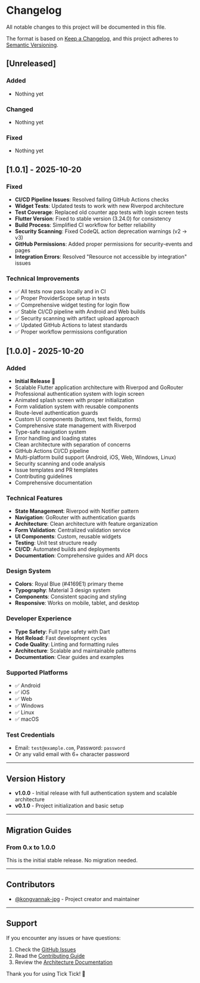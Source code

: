 # Changelog

All notable changes to this project will be documented in this file.

The format is based on [Keep a Changelog](https://keepachangelog.com/en/1.0.0/),
and this project adheres to [Semantic Versioning](https://semver.org/spec/v2.0.0.html).

## [Unreleased]

### Added

- Nothing yet

### Changed

- Nothing yet

### Fixed

- Nothing yet

## [1.0.1] - 2025-10-20

### Fixed

- **CI/CD Pipeline Issues**: Resolved failing GitHub Actions checks
- **Widget Tests**: Updated tests to work with new Riverpod architecture
- **Test Coverage**: Replaced old counter app tests with login screen tests
- **Flutter Version**: Fixed to stable version (3.24.0) for consistency
- **Build Process**: Simplified CI workflow for better reliability
- **Security Scanning**: Fixed CodeQL action deprecation warnings (v2 → v3)
- **GitHub Permissions**: Added proper permissions for security-events and pages
- **Integration Errors**: Resolved "Resource not accessible by integration" issues

### Technical Improvements

- ✅ All tests now pass locally and in CI
- ✅ Proper ProviderScope setup in tests
- ✅ Comprehensive widget testing for login flow
- ✅ Stable CI/CD pipeline with Android and Web builds
- ✅ Security scanning with artifact upload approach
- ✅ Updated GitHub Actions to latest standards
- ✅ Proper workflow permissions configuration

## [1.0.0] - 2025-10-20

### Added

- **Initial Release** 🎉
- Scalable Flutter application architecture with Riverpod and GoRouter
- Professional authentication system with login screen
- Animated splash screen with proper initialization
- Form validation system with reusable components
- Route-level authentication guards
- Custom UI components (buttons, text fields, forms)
- Comprehensive state management with Riverpod
- Type-safe navigation system
- Error handling and loading states
- Clean architecture with separation of concerns
- GitHub Actions CI/CD pipeline
- Multi-platform build support (Android, iOS, Web, Windows, Linux)
- Security scanning and code analysis
- Issue templates and PR templates
- Contributing guidelines
- Comprehensive documentation

### Technical Features

- **State Management**: Riverpod with Notifier pattern
- **Navigation**: GoRouter with authentication guards
- **Architecture**: Clean architecture with feature organization
- **Form Validation**: Centralized validation service
- **UI Components**: Custom, reusable widgets
- **Testing**: Unit test structure ready
- **CI/CD**: Automated builds and deployments
- **Documentation**: Comprehensive guides and API docs

### Design System

- **Colors**: Royal Blue (#4169E1) primary theme
- **Typography**: Material 3 design system
- **Components**: Consistent spacing and styling
- **Responsive**: Works on mobile, tablet, and desktop

### Developer Experience

- **Type Safety**: Full type safety with Dart
- **Hot Reload**: Fast development cycles
- **Code Quality**: Linting and formatting rules
- **Architecture**: Scalable and maintainable patterns
- **Documentation**: Clear guides and examples

### Supported Platforms

- ✅ Android
- ✅ iOS
- ✅ Web
- ✅ Windows
- ✅ Linux
- ✅ macOS

### Test Credentials

- Email: `test@example.com`, Password: `password`
- Or any valid email with 6+ character password

---

## Version History

- **v1.0.0** - Initial release with full authentication system and scalable architecture
- **v0.1.0** - Project initialization and basic setup

---

## Migration Guides

### From 0.x to 1.0.0

This is the initial stable release. No migration needed.

---

## Contributors

- [@kongvannak-jpg](https://github.com/kongvannak-jpg) - Project creator and maintainer

---

## Support

If you encounter any issues or have questions:

1. Check the [GitHub Issues](https://github.com/kongvannak-jpg/tick_tick/issues)
2. Read the [Contributing Guide](CONTRIBUTING.md)
3. Review the [Architecture Documentation](ARCHITECTURE.md)

Thank you for using Tick Tick! 🎉
